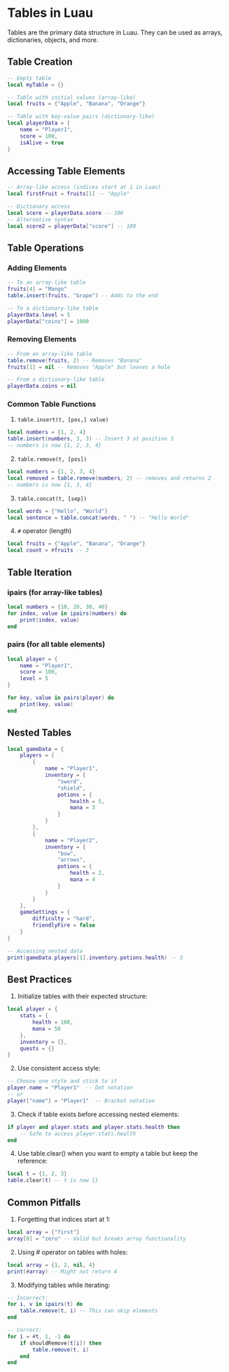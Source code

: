 # Tables in Luau

Tables are the primary data structure in Luau. They can be used as arrays, dictionaries, objects, and more.

## Table Creation

```lua
-- Empty table
local myTable = {}

-- Table with initial values (array-like)
local fruits = {"Apple", "Banana", "Orange"}

-- Table with key-value pairs (dictionary-like)
local playerData = {
    name = "Player1",
    score = 100,
    isAlive = true
}
```

## Accessing Table Elements

```lua
-- Array-like access (indices start at 1 in Luau)
local firstFruit = fruits[1] -- "Apple"

-- Dictionary access
local score = playerData.score -- 100
-- Alternative syntax
local score2 = playerData["score"] -- 100
```

## Table Operations

### Adding Elements
```lua
-- To an array-like table
fruits[4] = "Mango"
table.insert(fruits, "Grape") -- Adds to the end

-- To a dictionary-like table
playerData.level = 5
playerData["coins"] = 1000
```

### Removing Elements
```lua
-- From an array-like table
table.remove(fruits, 2) -- Removes "Banana"
fruits[1] = nil -- Removes "Apple" but leaves a hole

-- From a dictionary-like table
playerData.coins = nil
```

### Common Table Functions

1. `table.insert(t, [pos,] value)`
```lua
local numbers = {1, 2, 4}
table.insert(numbers, 3, 3) -- Insert 3 at position 3
-- numbers is now {1, 2, 3, 4}
```

2. `table.remove(t, [pos])`
```lua
local numbers = {1, 2, 3, 4}
local removed = table.remove(numbers, 2) -- removes and returns 2
-- numbers is now {1, 3, 4}
```

3. `table.concat(t, [sep])`
```lua
local words = {"Hello", "World"}
local sentence = table.concat(words, " ") -- "Hello World"
```

4. `#` operator (length)
```lua
local fruits = {"Apple", "Banana", "Orange"}
local count = #fruits -- 3
```

## Table Iteration

### ipairs (for array-like tables)
```lua
local numbers = {10, 20, 30, 40}
for index, value in ipairs(numbers) do
    print(index, value)
end
```

### pairs (for all table elements)
```lua
local player = {
    name = "Player1",
    score = 100,
    level = 5
}

for key, value in pairs(player) do
    print(key, value)
end
```

## Nested Tables

```lua
local gameData = {
    players = {
        {
            name = "Player1",
            inventory = {
                "sword",
                "shield",
                potions = {
                    health = 5,
                    mana = 3
                }
            }
        },
        {
            name = "Player2",
            inventory = {
                "bow",
                "arrows",
                potions = {
                    health = 2,
                    mana = 4
                }
            }
        }
    },
    gameSettings = {
        difficulty = "hard",
        friendlyFire = false
    }
}

-- Accessing nested data
print(gameData.players[1].inventory.potions.health) -- 5
```

## Best Practices

1. Initialize tables with their expected structure:
```lua
local player = {
    stats = {
        health = 100,
        mana = 50
    },
    inventory = {},
    quests = {}
}
```

2. Use consistent access style:
```lua
-- Choose one style and stick to it
player.name = "Player1"  -- Dot notation
-- or
player["name"] = "Player1"  -- Bracket notation
```

3. Check if table exists before accessing nested elements:
```lua
if player and player.stats and player.stats.health then
    -- Safe to access player.stats.health
end
```

4. Use table.clear() when you want to empty a table but keep the reference:
```lua
local t = {1, 2, 3}
table.clear(t) -- t is now {}
```

## Common Pitfalls

1. Forgetting that indices start at 1:
```lua
local array = {"first"}
array[0] = "zero" -- Valid but breaks array functionality
```

2. Using # operator on tables with holes:
```lua
local array = {1, 2, nil, 4}
print(#array) -- Might not return 4
```

3. Modifying tables while iterating:
```lua
-- Incorrect:
for i, v in ipairs(t) do
    table.remove(t, i) -- This can skip elements
end

-- Correct:
for i = #t, 1, -1 do
    if shouldRemove(t[i]) then
        table.remove(t, i)
    end
end
```